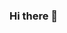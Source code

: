 ### Hi there 👋

<!--
**thukaraka/Thukaraka** is a ✨ _special_ ✨ repository because its `README.md` (this file) appears on your GitHub profile.

Here are some ideas to get you started:

- 😃 I’m Thukaraka, an Undergraduate,Dept. of Computer Science & Engineering,University of Moratuwa.
- 💻 I am a Software Engineering Intern @WSO2
- 🔭 I’m currently working on Magic Link Authenticator.
- 🌱 I’m currently learning WSO2 Identity Server.
 
-->
